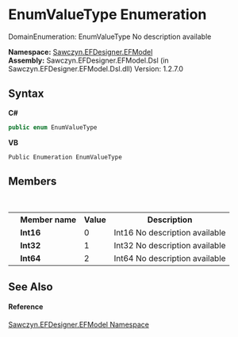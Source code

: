 # EnumValueType Enumeration
 

DomainEnumeration: EnumValueType No description available

**Namespace:**&nbsp;<a href="N_Sawczyn_EFDesigner_EFModel">Sawczyn.EFDesigner.EFModel</a><br />**Assembly:**&nbsp;Sawczyn.EFDesigner.EFModel.Dsl (in Sawczyn.EFDesigner.EFModel.Dsl.dll) Version: 1.2.7.0

## Syntax

**C#**<br />
``` C#
public enum EnumValueType
```

**VB**<br />
``` VB
Public Enumeration EnumValueType
```


## Members
&nbsp;<table><tr><th></th><th>Member name</th><th>Value</th><th>Description</th></tr><tr><td /><td target="F:Sawczyn.EFDesigner.EFModel.EnumValueType.Int16">**Int16**</td><td>0</td><td>Int16 No description available</td></tr><tr><td /><td target="F:Sawczyn.EFDesigner.EFModel.EnumValueType.Int32">**Int32**</td><td>1</td><td>Int32 No description available</td></tr><tr><td /><td target="F:Sawczyn.EFDesigner.EFModel.EnumValueType.Int64">**Int64**</td><td>2</td><td>Int64 No description available</td></tr></table>

## See Also


#### Reference
<a href="N_Sawczyn_EFDesigner_EFModel">Sawczyn.EFDesigner.EFModel Namespace</a><br />